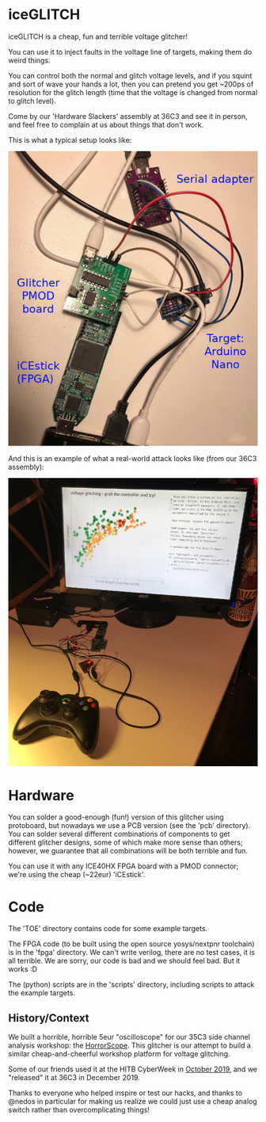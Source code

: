 # iceGLITCH

iceGLITCH is a cheap, fun and terrible voltage glitcher!

You can use it to inject faults in the voltage line of targets, making them do weird things.

You can control both the normal and glitch voltage levels, and if you squint and sort of wave your hands a lot, then you can pretend you get ~200ps of resolution for the glitch length (time that the voltage is changed from normal to glitch level).

Come by our 'Hardware Slackers' assembly at 36C3 and see it in person,
and feel free to complain at us about things that don't work.

This is what a typical setup looks like:

![Image of iceGLITCH setup](images/example_setup.jpeg)

And this is an example of what a real-world attack looks like (from our 36C3 assembly):

![Game controller glitch setup](images/controller_demo.jpeg)

# Hardware

You can solder a good-enough (fun!) version of this glitcher using protoboard,
but nowadays we use a PCB version (see the 'pcb' directory). You can solder several
different combinations of components to get different glitcher designs, some of which make more
sense than others; however, we guarantee that all combinations will be both terrible and fun.

You can use it with any ICE40HX FPGA board with a PMOD connector; we're using the cheap (~22eur) 'iCEstick'.

# Code

The 'TOE' directory contains code for some example targets.

The FPGA code (to be built using the open source yosys/nextpnr toolchain) is in the 'fpga' directory. We can't write verilog, there are no test cases, it is all terrible. We are sorry, our code is bad and we should feel bad. But it works :D

The (python) scripts are in the 'scripts' directory, including scripts to attack the example targets.

## History/Context

We built a horrible, horrible 5eur "oscilloscope" for our 35C3 side channel analysis workshop:
the [HorrorScope](https://github.com/albert-spruyt/HorrorScope).
This glitcher is our attempt to build a similar cheap-and-cheerful workshop platform for voltage glitching.

Some of our friends used it at the HITB CyberWeek in [October 2019](https://twitter.com/AllOurFaults/status/1184734015699464192), and we "released" it at 36C3 in December 2019.

Thanks to everyone who helped inspire or test our hacks, and thanks to @nedos in particular for making us realize we could
just use a cheap analog switch rather than overcomplicating things!

